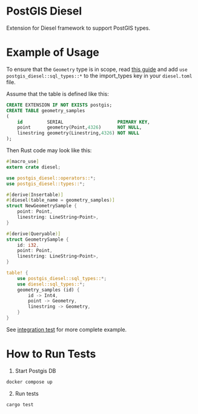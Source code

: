 # PostGIS Diesel
Extension for Diesel framework to support PostGIS types. 

# Example of Usage
To ensure that the `Geometry` type is in scope, read [this guide] and add `use postgis_diesel::sql_types::*` 
to the import_types key in your `diesel.toml` file.

Assume that the table is defined like this:
```sql
CREATE EXTENSION IF NOT EXISTS postgis;
CREATE TABLE geometry_samples
(
    id         SERIAL                    PRIMARY KEY,
    point      geometry(Point,4326)      NOT NULL,
    linestring geometry(Linestring,4326) NOT NULL
);
```

Then Rust code may look like this:
```rust
#[macro_use]
extern crate diesel;

use postgis_diesel::operators::*;
use postgis_diesel::types::*;

#[derive(Insertable)]
#[diesel(table_name = geometry_samples)]
struct NewGeometrySample {
    point: Point,
    linestring: LineString<Point>,
}

#[derive(Queryable)]
struct GeometrySample {
    id: i32,
    point: Point,
    linestring: LineString<Point>,
}

table! {
    use postgis_diesel::sql_types::*;
    use diesel::sql_types::*;
    geometry_samples (id) {
        id -> Int4,
        point -> Geometry,
        linestring -> Geometry,
    }
}
```
See [integration test](tests/integration_test.rs) for more complete example.

[this guide]: http://diesel.rs/guides/configuring-diesel-cli/

# How to Run Tests

1. Start Postgis DB 
```sh
docker compose up
```
2. Run tests
```
cargo test
```